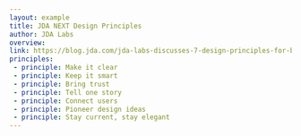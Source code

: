 ```yaml
---
layout: example
title: JDA NEXT Design Principles
author: JDA Labs
overview:
link: https://blog.jda.com/jda-labs-discusses-7-design-principles-for-building-saas-applications/
principles:
 - principle: Make it clear
 - principle: Keep it smart
 - principle: Bring trust
 - principle: Tell one story
 - principle: Connect users
 - principle: Pioneer design ideas
 - principle: Stay current, stay elegant
---
```

